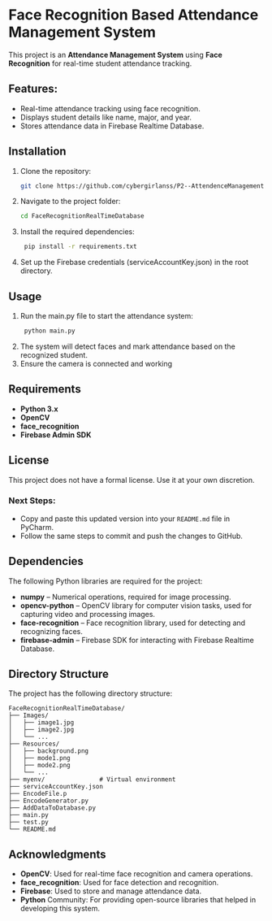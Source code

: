 # Face Recognition Based Attendance Management System

This project is an **Attendance Management System** using **Face Recognition** for real-time student attendance tracking.

## Features:
- Real-time attendance tracking using face recognition.
- Displays student details like name, major, and year.
- Stores attendance data in Firebase Realtime Database.

## Installation

1. Clone the repository:
   ```bash
   git clone https://github.com/cybergirlanss/P2--AttendenceManagementByFaceRecognition.git
2. Navigate to the project folder:
    ```bash
   cd FaceRecognitionRealTimeDatabase

3. Install the required dependencies:
    ```bash
     pip install -r requirements.txt

4. Set up the Firebase credentials (serviceAccountKey.json) in the root directory.
     
## Usage

1. Run the main.py file to start the attendance system:
    ```bash
     python main.py
2. The system will detect faces and mark attendance based on the recognized student.
3. Ensure the camera is connected and working

## Requirements

- **Python 3.x**
- **OpenCV**
- **face_recognition**
- **Firebase Admin SDK**


## License

This project does not have a formal license. Use it at your own discretion.

### Next Steps:
- Copy and paste this updated version into your `README.md` file in PyCharm.
- Follow the same steps to commit and push the changes to GitHub.

## Dependencies

The following Python libraries are required for the project:

- **numpy** – Numerical operations, required for image processing.
- **opencv-python** – OpenCV library for computer vision tasks, used for capturing video and processing images.
- **face-recognition** – Face recognition library, used for detecting and recognizing faces.
- **firebase-admin** – Firebase SDK for interacting with Firebase Realtime Database.


## Directory Structure
The project has the following directory structure:

```plaintext
FaceRecognitionRealTimeDatabase/
├── Images/
│   ├── image1.jpg
│   ├── image2.jpg
│   └── ...
├── Resources/
│   ├── background.png
│   ├── mode1.png
│   ├── mode2.png
│   └── ...
├── myenv/               # Virtual environment
├── serviceAccountKey.json
├── EncodeFile.p
├── EncodeGenerator.py
├── AddDataToDatabase.py
├── main.py
├── test.py
└── README.md

```

## Acknowledgments

 - **OpenCV**: Used for real-time face recognition and camera operations.
- **face_recognition**: Used for face detection and recognition.
- **Firebase**: Used to store and manage attendance data.
- **Python** Community: For providing open-source libraries that helped in developing this system.

